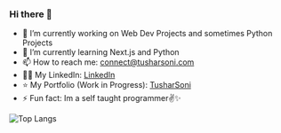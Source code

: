 ### Hi there 👋

- 🔭 I’m currently working on Web Dev Projects and sometimes Python Projects
- 🌱 I’m currently learning Next.js and Python
- 📫 How to reach me: connect@tusharsoni.com
- 🧑‍💼 My LinkedIn: [LinkedIn](https://linkedin.com/in/tushar-verma-developer)
- ⭐ My Portfolio (Work in Progress): [TusharSoni](https://tusharsoni.com/)
- ⚡ Fun fact: Im a self taught programmer✌️✨

![Top Langs](https://github-readme-stats.vercel.app/api/top-langs/?username=tusharsoni014&layout=compact&langs_count=10&card_width=100%)

